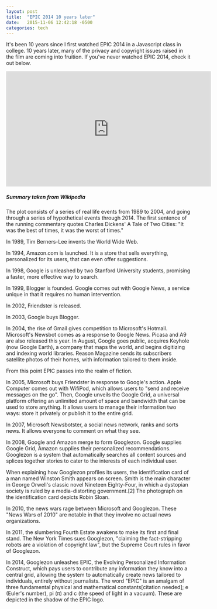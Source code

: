 ```yaml
---
layout: post
title:  "EPIC 2014 10 years later"
date:   2015-11-06 12:42:18 -0500
categories: tech
---
```


It's been 10 years since I first watched EPIC 2014 in a Javascript class in college. 10 years later, many of the privacy and copyright issues raised in the film are coming into fruition. If you've never watched EPIC 2014, check it out below.

<div class="video-container">
    <iframe src="http://www.youtube.com/embed/AT9ho2G0N_Y" frameborder="0" width="560" height="315"></iframe>
</div>

##### Summary taken from Wikipedia


The plot consists of a series of real life events from 1989 to 2004, and going through a series of hypothetical events through 2014. The first sentence of the running commentary quotes Charles Dickens' A Tale of Two Cities: "It was the best of times, it was the worst of times."

In 1989, Tim Berners-Lee invents the World Wide Web.

In 1994, Amazon.com is launched. It is a store that sells everything, personalized for its users, that can even offer suggestions.

In 1998, Google is unleashed by two Stanford University students, promising a faster, more effective way to search.

In 1999, Blogger is founded. Google comes out with Google News, a service unique in that it requires no human intervention.

In 2002, Friendster is released.

In 2003, Google buys Blogger.

In 2004, the rise of Gmail gives competition to Microsoft's Hotmail. Microsoft's Newsbot comes as a response to Google News. Picasa and A9 are also released this year. In August, Google goes public, acquires Keyhole (now Google Earth), a company that maps the world, and begins digitizing and indexing world libraries. Reason Magazine sends its subscribers satellite photos of their homes, with information tailored to them inside.

From this point EPIC passes into the realm of fiction.

In 2005, Microsoft buys Friendster in response to Google's action. Apple Computer comes out with WifiPod, which allows users to "send and receive messages on the go". Then, Google unveils the Google Grid, a universal platform offering an unlimited amount of space and bandwidth that can be used to store anything. It allows users to manage their information two ways: store it privately or publish it to the entire grid.

In 2007, Microsoft Newsbotster, a social news network, ranks and sorts news. It allows everyone to comment on what they see.

In 2008, Google and Amazon merge to form Googlezon. Google supplies Google Grid, Amazon supplies their personalized recommendations. Googlezon is a system that automatically searches all content sources and splices together stories to cater to the interests of each individual user.

When explaining how Googlezon profiles its users, the identification card of a man named Winston Smith appears on screen. Smith is the main character in George Orwell's classic novel Nineteen Eighty-Four, in which a dystopian society is ruled by a media-distorting government.[2] The photograph on the identification card depicts Robin Sloan.

In 2010, the news wars rage between Microsoft and Googlezon. These "News Wars of 2010" are notable in that they involve no actual news organizations.

In 2011, the slumbering Fourth Estate awakens to make its first and final stand. The New York Times sues Googlezon, "claiming the fact-stripping robots are a violation of copyright law", but the Supreme Court rules in favor of Googlezon.

In 2014, Googlezon unleashes EPIC, the Evolving Personalized Information Construct, which pays users to contribute any information they know into a central grid, allowing the system to automatically create news tailored to individuals, entirely without journalists. The word "EPIC" is an amalgam of three fundamental physical and mathematical constants[citation needed]; e (Euler's number), pi (π) and c (the speed of light in a vacuum). These are depicted in the shadow of the EPIC logo.